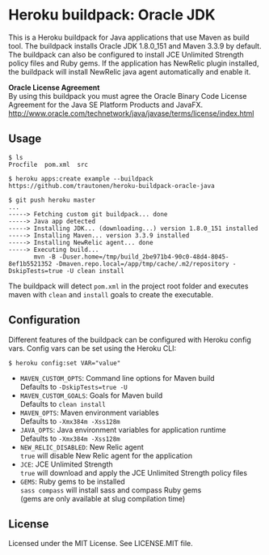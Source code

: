 Heroku buildpack: Oracle JDK
============================

This is a Heroku buildpack for Java applications that use Maven as build tool.
The buildpack installs Oracle JDK 1.8.0_151 and Maven 3.3.9 by default. The
buildpack can also be configured to install JCE Unlimited Strength policy
files and Ruby gems. If the application has NewRelic plugin installed, the
buildpack will install NewRelic java agent automatically and enable it.

**Oracle License Agreement**  
By using this buildpack you must agree the Oracle Binary Code License
Agreement for the Java SE Platform Products and JavaFX.  
http://www.oracle.com/technetwork/java/javase/terms/license/index.html

Usage
-----

    $ ls
    Procfile  pom.xml  src

    $ heroku apps:create example --buildpack https://github.com/trautonen/heroku-buildpack-oracle-java

    $ git push heroku master
    ...
    -----> Fetching custom git buildpack... done
    -----> Java app detected
    -----> Installing JDK... (downloading...) version 1.8.0_151 installed
    -----> Installing Maven... version 3.3.9 installed
    -----> Installing NewRelic agent... done
    -----> Executing build...
           mvn -B -Duser.home=/tmp/build_2be971b4-90c0-48d4-8045-8ef1b5521352 -Dmaven.repo.local=/app/tmp/cache/.m2/repository -DskipTests=true -U clean install

The buildpack will detect `pom.xml` in the project root folder and executes
maven with `clean` and  `install` goals to create the executable.


Configuration
-------------

Different features of the buildpack can be configured with Heroku config vars.
Config vars can be set using the Heroku CLI:

    $ heroku config:set VAR="value"

* `MAVEN_CUSTOM_OPTS`: Command line options for Maven build  
  Defaults to `-DskipTests=true -U`
* `MAVEN_CUSTOM_GOALS`: Goals for Maven build  
  Defaults to `clean install`
* `MAVEN_OPTS`: Maven environment variables  
  Defaults to `-Xmx384m -Xss128m`
* `JAVA_OPTS`: Java environment variables for application runtime  
  Defaults to `-Xmx384m -Xss128m`
* `NEW_RELIC_DISABLED`: New Relic agent  
  `true` will disable New Relic agent for the application
* `JCE`: JCE Unlimited Strength  
  `true` will download and apply the JCE Unlimited Strength policy files
* `GEMS`: Ruby gems to be installed  
  `sass compass` will install sass and compass Ruby gems  
  (gems are only available at slug compilation time)


License
-------

Licensed under the MIT License. See LICENSE.MIT file.
